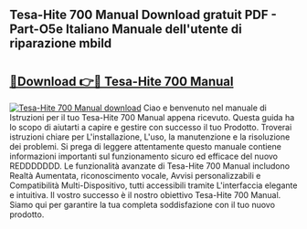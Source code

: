 ## Tesa-Hite 700 Manual Download gratuit PDF - Part-O5e Italiano Manuale dell'utente di riparazione mbild

# <h2><a href="http://dfd820f.blite.top/?on=Tesa-Hite+700+Manual">🔗Download 👉🔴 Tesa-Hite 700 Manual</a></h2>

[![Tesa-Hite 700 Manual download](https://i.imgur.com/lujVjoI.png)](http://dfd820f.blite.top/?on=Tesa-Hite+700+Manual)
Ciao e benvenuto nel manuale di Istruzioni per il tuo Tesa-Hite 700 Manual appena ricevuto. Questa guida ha lo scopo di aiutarti a capire e gestire con successo il tuo Prodotto. Troverai istruzioni chiare per L'installazione, L'uso, la manutenzione e la risoluzione dei problemi. Si prega di leggere attentamente questo manuale contiene informazioni importanti sul funzionamento sicuro ed efficace del nuovo REDDDDDDD. Le funzionalità avanzate di Tesa-Hite 700 Manual includono Realtà Aumentata, riconoscimento vocale, Avvisi personalizzabili e Compatibilità Multi-Dispositivo, tutti accessibili tramite L'interfaccia elegante e intuitiva. Il vostro successo è il nostro obiettivo Tesa-Hite 700 Manual. Siamo qui per garantire la tua completa soddisfazione con il tuo nuovo prodotto.
